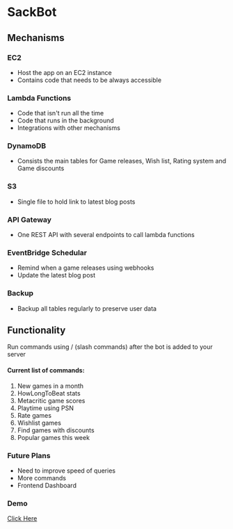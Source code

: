 # SackBot 

## Mechanisms

### EC2
* Host the app on an EC2 instance
* Contains code that needs to be always accessible 

### Lambda Functions
* Code that isn't run all the time
* Code that runs in the background
* Integrations with other mechanisms

### DynamoDB
* Consists the main tables for Game releases, Wish list, Rating system and Game discounts

### S3
* Single file to hold link to latest blog posts

### API Gateway
* One REST API with several endpoints to call lambda functions

### EventBridge Schedular
* Remind when a game releases using webhooks
* Update the latest blog post 

### Backup
* Backup all tables regularly to preserve user data

## Functionality

Run commands using / (slash commands) after the bot is added to your server

#### Current list of commands:
1. New games in a month
2. HowLongToBeat stats
3. Metacritic game scores
4. Playtime using PSN
5. Rate games
6. Wishlist games
7. Find games with discounts
8. Popular games this week

### Future Plans
* Need to improve speed of queries
* More commands
* Frontend Dashboard

### Demo

<a href="https://www.youtube.com/watch?v=Elgp9GkWQOE" target="_blank" >Click Here</a>



